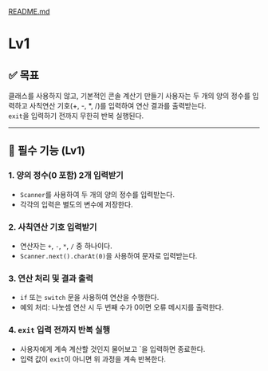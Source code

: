 [README.md](README.md)

# Lv1

## ✅ 목표
클래스를 사용하지 않고, 기본적인 콘솔 계산기 만들기 
사용자는 두 개의 양의 정수를 입력하고 사칙연산 기호(+, -, *, /)를 입력하여 연산 결과를 출력받는다.  
`exit`을 입력하기 전까지 무한히 반복 실행된다.

---

## 📌 필수 기능 (Lv1)

### 1. 양의 정수(0 포함) 2개 입력받기
- `Scanner`를 사용하여 두 개의 양의 정수를 입력받는다.
- 각각의 입력은 별도의 변수에 저장한다.

### 2. 사칙연산 기호 입력받기
- 연산자는 `+`, `-`, `*`, `/` 중 하나이다.
- `Scanner.next().charAt(0)`을 사용하여 문자로 입력받는다.

### 3. 연산 처리 및 결과 출력
- `if` 또는 `switch` 문을 사용하여 연산을 수행한다.
- 예외 처리: 나눗셈 연산 시 두 번째 수가 0이면 오류 메시지를 출력한다.

### 4. `exit` 입력 전까지 반복 실행
- 사용자에게 계속 계산할 것인지 물어보고 `을 입력하면 종료한다.
- 입력 값이 `exit`이 아니면 위 과정을 계속 반복한다.